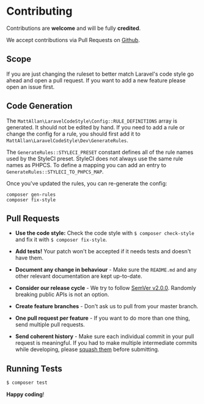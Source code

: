 # Contributing

Contributions are **welcome** and will be fully **credited**.

We accept contributions via Pull Requests on [Github](https://github.com/matt-allan/laravel-code-style).

## Scope

If you are just changing the ruleset to better match Laravel's code style go ahead and open a pull request.  If you want to add a new feature please open an issue first.

## Code Generation

The `MattAllan\LaravelCodeStyle\Config::RULE_DEFINITIONS` array is generated. It should not be edited by hand. If you need to add a rule or change the config for a rule, you should first add it to `MattAllan\LaravelCodeStyle\Dev\GenerateRules`.

The `GenerateRules::STYLECI_PRESET` constant defines all of the rule names used by the StyleCI preset. StyleCI does not always use the same rule names as PHPCS. To define a mapping you can add an entry to `GenerateRules::STYLECI_TO_PHPCS_MAP`.

Once you've updated the rules, you can re-generate the config:

```
composer gen-rules
composer fix-style
```

## Pull Requests

- **Use the code style:** Check the code style with ``$ composer check-style`` and fix it with ``$ composer fix-style``.

- **Add tests!** Your patch won't be accepted if it needs tests and doesn't have them.

- **Document any change in behaviour** - Make sure the `README.md` and any other relevant documentation are kept up-to-date.

- **Consider our release cycle** - We try to follow [SemVer v2.0.0](http://semver.org/). Randomly breaking public APIs is not an option.

- **Create feature branches** - Don't ask us to pull from your master branch.

- **One pull request per feature** - If you want to do more than one thing, send multiple pull requests.

- **Send coherent history** - Make sure each individual commit in your pull request is meaningful. If you had to make multiple intermediate commits while developing, please [squash them](http://www.git-scm.com/book/en/v2/Git-Tools-Rewriting-History#Changing-Multiple-Commit-Messages) before submitting.


## Running Tests

``` bash
$ composer test
```


**Happy coding**!
